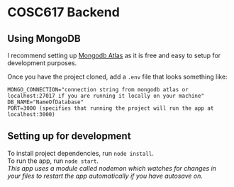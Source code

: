 # COSC617 Backend

Using MongoDB
---
I recommend setting up [Mongodb Atlas](https://www.mongodb.com/cloud/atlas) as it is free and easy to setup for development purposes.  

Once you have the project cloned, add a `.env` file that looks something like:
```
MONGO_CONNECTION="connection string from mongodb atlas or localhost:27017 if you are running it locally on your machine"
DB_NAME="NameOfDatabase"
PORT=3000 (specifies that running the project will run the app at localhost:3000)
```  
Setting up for development
---
To install project dependencies, run `node install`.  
To run the app, run `node start`.  
*This app uses a module called nodemon which watches for changes in your files to restart the app automatically if you have autosave on.*
